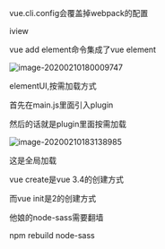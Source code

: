 vue.cli.config会覆盖掉webpack的配置



iview



vue add element命令集成了vue element



![image-20200210180009747](C:\Users\Artificial\AppData\Roaming\Typora\typora-user-images\image-20200210180009747.png)

elementUI,按需加载方式

首先在main.js里面引入plugin

然后的话就是plugin里面按需加载



![image-20200210183138985](C:\Users\Artificial\AppData\Roaming\Typora\typora-user-images\image-20200210183138985.png)

这是全局加载



vue create是vue 3.4的创建方式

而vue init是2的创建方式



他娘的node-sass需要翻墙





npm rebuild node-sass